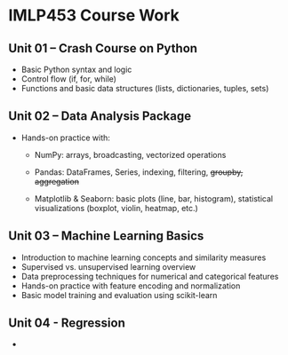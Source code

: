 # IMLP453 Course Work
## Unit 01 – Crash Course on Python
- Basic Python syntax and logic
- Control flow (if, for, while)
- Functions and basic data structures (lists, dictionaries, tuples, sets)

## Unit 02 – Data Analysis Package
- Hands-on practice with:

    - NumPy: arrays, broadcasting, vectorized operations

    - Pandas: DataFrames, Series, indexing, filtering, ~~groupby, aggregation~~

    - Matplotlib & Seaborn: basic plots (line, bar, histogram), statistical visualizations (boxplot, violin, heatmap, etc.)

## Unit 03 – Machine Learning Basics 
- Introduction to machine learning concepts and similarity measures  
- Supervised vs. unsupervised learning overview  
- Data preprocessing techniques for numerical and categorical features  
- Hands-on practice with feature encoding and normalization  
- Basic model training and evaluation using scikit-learn

## Unit 04 - Regression
- 
